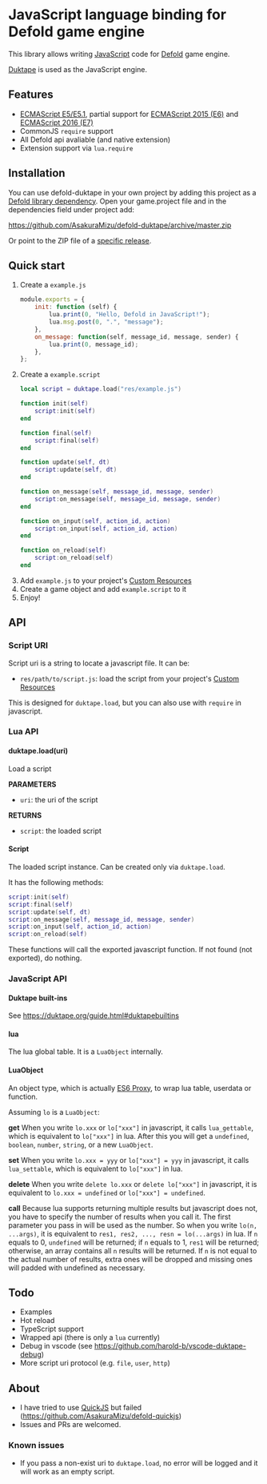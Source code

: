 # JavaScript language binding for Defold game engine

This library allows writing [JavaScript](https://www.javascript.com/) code for [Defold](https://defold.com/) game engine.

[Duktape](https://duktape.org/) is used as the JavaScript engine.

## Features

+ [ECMAScript E5/E5.1](http://www.ecma-international.org/ecma-262/5.1/http://www.ecma-international.org/ecma-262/5.1/), partial support for [ECMAScript 2015 (E6)](http://www.ecma-international.org/ecma-262/6.0/index.html) and [ECMAScript 2016 (E7)](http://www.ecma-international.org/ecma-262/7.0/index.html)
+ CommonJS `require` support
+ All Defold api avaliable (and native extension)
+ Extension support via `lua.require`

## Installation

You can use defold-duktape in your own project by adding this project as a [Defold library dependency](https://defold.com/manuals/libraries/). Open your game.project file and in the dependencies field under project add:

https://github.com/AsakuraMizu/defold-duktape/archive/master.zip

Or point to the ZIP file of a [specific release](https://github.com/AsakuraMizu/defold-duktape/releases).

## Quick start

1. Create a `example.js`
   ```js
   module.exports = {
       init: function (self) {
           lua.print(0, "Hello, Defold in JavaScript!");
           lua.msg.post(0, ".", "message");
       },
       on_message: function(self, message_id, message, sender) {
           lua.print(0, message_id);
       },
   };
   ```
2. Create a `example.script`
   ```lua
   local script = duktape.load("res/example.js")

   function init(self)
       script:init(self)
   end

   function final(self)
       script:final(self)
   end

   function update(self, dt)
       script:update(self, dt)
   end

   function on_message(self, message_id, message, sender)
       script:on_message(self, message_id, message, sender)
   end

   function on_input(self, action_id, action)
       script:on_input(self, action_id, action)
   end

   function on_reload(self)
       script:on_reload(self)
   end
   ```
3. Add `example.js` to your project's [Custom Resources](https://defold.com/manuals/project-settings/#custom-resources)
4. Create a game object and add `example.script` to it
5. Enjoy!

## API

### Script URI

Script uri is a string to locate a javascript file. It can be:
+ `res/path/to/script.js`: load the script from your project's [Custom Resources](https://defold.com/manuals/project-settings/#custom-resources)

This is designed for `duktape.load`, but you can also use with `require` in javascript.

### Lua API

#### duktape.load(uri)
Load a script

**PARAMETERS**
+ `uri`: the uri of the script

**RETURNS**
+ `script`: the loaded script

#### Script

The loaded script instance. Can be created only via `duktape.load`.

It has the following methods:

```lua
script:init(self)
script:final(self)
script:update(self, dt)
script:on_message(self, message_id, message, sender)
script:on_input(self, action_id, action)
script:on_reload(self)
```

These functions will call the exported javascript function. If not found (not exported), do nothing.

### JavaScript API

#### Duktape built-ins

See https://duktape.org/guide.html#duktapebuiltins

#### lua

The lua global table. It is a `LuaObject` internally.

#### LuaObject

An object type, which is actually [ES6 Proxy](http://es6-features.org/#Proxying), to wrap lua table, userdata or function.

Assuming `lo` is a `LuaObject`:

**get** When you write `lo.xxx` or `lo["xxx"]` in javascript, it calls `lua_gettable`, which is equivalent to `lo["xxx"]` in lua. After this you will get a `undefined`, `boolean`, `number`, `string`, or a new `LuaObject`.

**set** When you write `lo.xxx = yyy` or `lo["xxx"] = yyy` in javascript, it calls `lua_settable`, which is equivalent to `lo["xxx"]` in lua.

**delete** When you write `delete lo.xxx` or `delete lo["xxx"]` in javascript, it is equivalent to `lo.xxx = undefined` or `lo["xxx"] = undefined`.

**call** Because lua supports returning multiple results but javascript does not, you have to specify the number of results when you call it. The first parameter you pass in will be used as the number. So when you write `lo(n, ...args)`, it is equivalent to `res1, res2, ..., resn = lo(...args)` in lua. If `n` equals to 0, `undefined` will be returned; if `n` equals to 1, `res1` will be returned; otherwise, an array contains all `n` results will be returned. If `n` is not equal to the actual number of results, extra ones will be dropped and missing ones will padded with undefined as necessary.

## Todo

+ Examples
+ Hot reload
+ TypeScript support
+ Wrapped api (there is only a `lua` currently)
+ Debug in vscode (see https://github.com/harold-b/vscode-duktape-debug)
+ More script uri protocol (e.g. `file`, `user`, `http`)

## About

+ I have tried to use [QuickJS](https://bellard.org/quickjs) but failed (https://github.com/AsakuraMizu/defold-quickjs)
+ Issues and PRs are welcomed.

### Known issues

+ If you pass a non-exist uri to `duktape.load`, no error will be logged and it will work as an empty script.
